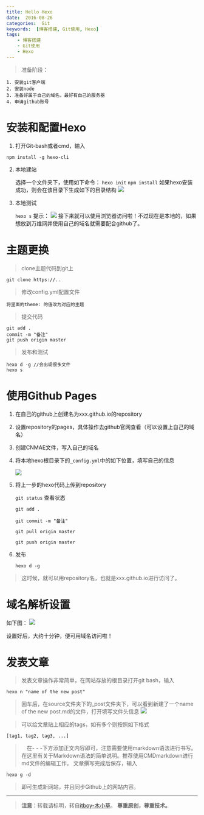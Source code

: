 ```yaml
---
title: Hello Hexo
date:  2016-08-26
categories:  Git
keywords:  [博客搭建, Git使用, Hexo]
tags: 
	- 博客搭建
	- Git使用
	- Hexo
---
```


> 准备阶段：
	
	1. 安装git客户端
	2. 安装node
	3. 准备好属于自己的域名，最好有自己的服务器
	4. 申请github账号

# 安装和配置Hexo

1. 打开Git-bash或者cmd，输入
```
npm install -g hexo-cli
```
2. 本地建站
	
	选择一个文件夹下，使用如下命令：
	`hexo init`
	`npm install`
	如果hexo安装成功，则会在该目录下生成如下的目录结构
	![](http://i.imgur.com/YxvWsWf.png)
	
3. 本地测试

	`hexo s`
	提示：
	![](http://i.imgur.com/7qp42fz.png)
	接下来就可以使用浏览器访问啦！不过现在是本地的，如果想放到万维网并使用自己的域名就需要配合github了。
# 主题更换
> clone主题代码到git上

```
git clone https://..
```

> 修改config.yml配置文件

	将里面的theme: 的值改为对应的主题

> 提交代码

```
git add .
commit -m "备注"
git push origin master
```

> 发布和测试

```
hexo d -g //会出现很多文件
hexo s
```

# 使用Github Pages

1. 在自己的github上创建名为xxx.github.io的repository
2. 设置repository的pages，具体操作去github官网查看（可以设置上自己的域名）
3. 创建CNMAE文件，写入自己的域名
4. 将本地hexo根目录下的`_config.yml`中的如下位置，填写自己的信息

	![](http://i.imgur.com/kDYceNd.png) 
5. 将上一步的hexo代码上传到repository

	`git status` 查看状态

	`git add .`

	`git commit -m "备注"`

	`git pull origin master`

	`git push origin master`
4. 发布
	
	`hexo d -g`
> 这时候，就可以用repository名，也就是xxx.github.io进行访问了。

# 域名解析设置
如下图：
![](http://i.imgur.com/tuiyoWD.png)

设置好后，大约十分钟，便可用域名访问啦！

# 发表文章

> 发表文章操作非常简单，在网站存放的根目录打开git bash，输入

	hexo n "name of the new post"

> 回车后，在source文件夹下的_post文件夹下，可以看到新建了一个name of the new post.md的文件，打开填写文件头信息
![](http://i.imgur.com/5jtBn7m.png)

> 可以给文章贴上相应的tags，如有多个则按照如下格式

`[tag1, tag2, tag3, ...]`

>　在- - -下方添加正文内容即可，注意需要使用markdown语法进行书写。在这里有关于Markdown语法的简单说明。推荐使用CMDmarkdown进行md文件的编辑工作。
文章撰写完成后保存，输入

	hexo g -d

> 即可生成新网站，并且同步Github上的网站内容。

-------------------------------------------
>**注意**：转载请标明，转自[itboy-木小草](http://muxiaocao.cn)。
>**尊重原创，尊重技术。**
